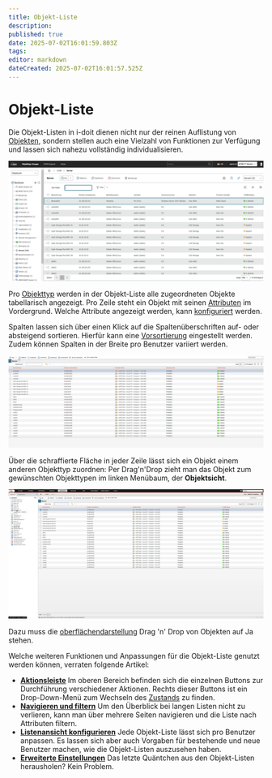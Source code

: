 ```yaml
---
title: Objekt-Liste
description: 
published: true
date: 2025-07-02T16:01:59.803Z
tags: 
editor: markdown
dateCreated: 2025-07-02T16:01:57.525Z
---
```


# Objekt-Liste

Die Objekt-Listen in i-doit dienen nicht nur der reinen Auflistung von [Objekten](../struktur-it-dokumentation.md), sondern stellen auch eine Vielzahl von Funktionen zur Verfügung und lassen sich nahezu vollständig individualisieren.

[![objekt-liste](../../assets/images/de/grundlagen/objekt-listen/1-ol.png)](../../assets/images/de/grundlagen/objekt-listen/1-ol.png)

Pro [Objekttyp](../struktur-it-dokumentation.md) werden in der Objekt-Liste alle zugeordneten Objekte tabellarisch angezeigt. Pro Zeile steht ein Objekt mit seinen [Attributen](../struktur-it-dokumentation.md) im Vordergrund. Welche Attribute angezeigt werden, kann [konfiguriert](../objekt-liste/listenansicht-konfigurieren.md) werden.

Spalten lassen sich über einen Klick auf die Spaltenüberschriften auf- oder absteigend sortieren. Hierfür kann eine [Vorsortierung](../objekt-liste/listenansicht-konfigurieren.md) eingestellt werden. Zudem können Spalten in der Breite pro Benutzer variiert werden.

[![objekt-liste-2](../../assets/images/de/grundlagen/objekt-listen/2-ol.gif)](../../assets/images/de/grundlagen/objekt-listen/2-ol.gif)

Über die schraffierte Fläche in jeder Zeile lässt sich ein Objekt einem anderen Objekttyp zuordnen:
Per Drag'n'Drop zieht man das Objekt zum gewünschten Objekttypen im linken Menübaum, der **Objektsicht**.

[![objekt-liste-3](../../assets/images/de/grundlagen/objekt-listen/3-ol.gif)](../../assets/images/de/grundlagen/objekt-listen/3-ol.gif)

Dazu muss die [oberflächendarstellung](../../administration/verwaltung/mandanten-name-verwaltung/einstellungen-mandanten-name.md#oberflächendarstellung) Drag 'n' Drop von Objekten auf Ja stehen.

Welche weiteren Funktionen und Anpassungen für die Objekt-Liste genutzt werden können, verraten folgende Artikel:

-   **[Aktionsleiste](aktionsleiste.md)** Im oberen Bereich befinden sich die einzelnen Buttons zur  Durchführung verschiedener Aktionen. Rechts dieser Buttons ist ein Drop-Down-Menü zum Wechseln des [Zustands](../lebens-und-dokumentationszyklus.md) zu finden.
-   **[Navigieren und filtern](navigieren-und-filtern.md)** Um den Überblick bei langen Listen nicht zu verlieren, kann man über mehrere Seiten navigieren und die Liste nach Attributen filtern.
-   **[Listenansicht konfigurieren](listenansicht-konfigurieren.md)** Jede Objekt-Liste lässt sich pro Benutzer anpassen. Es lassen sich aber auch Vorgaben für bestehende und neue Benutzer machen, wie die Objekt-Listen auszusehen haben.
-   **[Erweiterte Einstellungen](erweiterte-einstellungen.md)** Das letzte Quäntchen aus den Objekt-Listen herausholen? Kein Problem.
